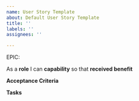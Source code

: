 ```yaml
---
name: User Story Template
about: Default User Story Template
title: ''
labels: ''
assignees: ''

---
```


EPIC:<epic>

As a **role** I can **capability** so that **received benefit**

**Acceptance Criteria**

**Tasks**

